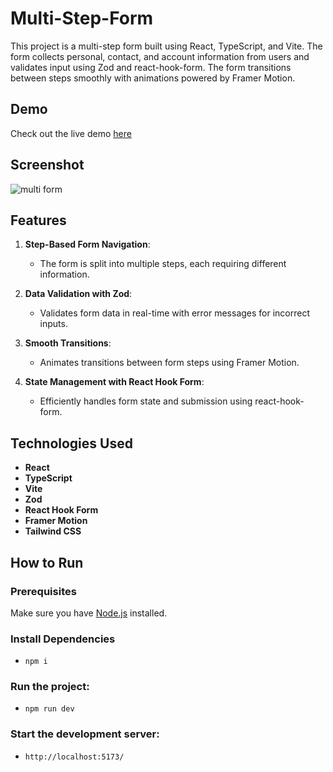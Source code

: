 # Multi-Step-Form
This project is a multi-step form built using React, TypeScript, and Vite. The form collects personal, contact, and account information from users and validates input using Zod and react-hook-form. The form transitions between steps smoothly with animations powered by Framer Motion.

## Demo

Check out the live demo [here](https://multi-step-form-five-psi.vercel.app/)

## Screenshot

![multi form](https://github.com/user-attachments/assets/01cf2930-3bc7-4a4d-b4f4-26335944d296)

## Features

1. **Step-Based Form Navigation**:
   - The form is split into multiple steps, each requiring different information.
  
2. **Data Validation with Zod**:
   - Validates form data in real-time with error messages for incorrect inputs.
  
3. **Smooth Transitions**:
   - Animates transitions between form steps using Framer Motion.
  
4. **State Management with React Hook Form**:
   - Efficiently handles form state and submission using react-hook-form.

## Technologies Used

- **React**
- **TypeScript**
- **Vite**
- **Zod**
- **React Hook Form**
- **Framer Motion**
- **Tailwind CSS**

## How to Run

### Prerequisites

Make sure you have [Node.js](https://nodejs.org/) installed.

### Install Dependencies

 - `npm i`

### Run the project:
 - `npm run dev`

### Start the development server:
 - `http://localhost:5173/`

